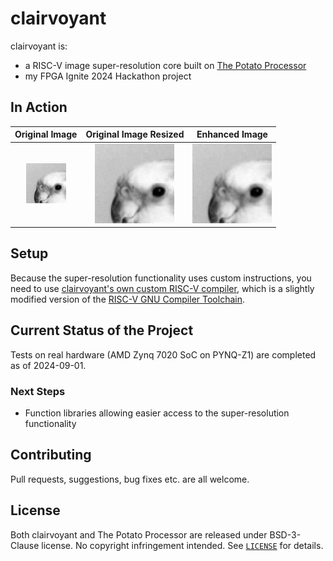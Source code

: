 # clairvoyant

clairvoyant is:

- a RISC-V image super-resolution core built on [The Potato Processor](https://github.com/skordal/potato)
- my FPGA Ignite 2024 Hackathon project

## In Action

**Original Image**                     |**Original Image Resized**             | **Enhanced Image**
:-------------------------------------:|:-------------------------------------:|:-------------------------------------:
![birdie original](docs/birdie.png)    | ![birdie resized](docs/birdie_resized.png)   | ![birdie_enhanced](docs/birdie_enhanced.png)

## Setup

Because the super-resolution functionality uses custom instructions, you need to use [clairvoyant's own custom RISC-V compiler](https://github.com/kagandikmen/clairvoyant-compiler), which is a slightly modified version of the [RISC-V GNU Compiler Toolchain](https://github.com/riscv-collab/riscv-gnu-toolchain).

## Current Status of the Project

Tests on real hardware (AMD Zynq 7020 SoC on PYNQ-Z1) are completed as of 2024-09-01.

### Next Steps

- Function libraries allowing easier access to the super-resolution functionality

## Contributing

Pull requests, suggestions, bug fixes etc. are all welcome.

## License

Both clairvoyant and The Potato Processor are released under BSD-3-Clause license. No copyright infringement intended. See [`LICENSE`](LICENSE) for details.

